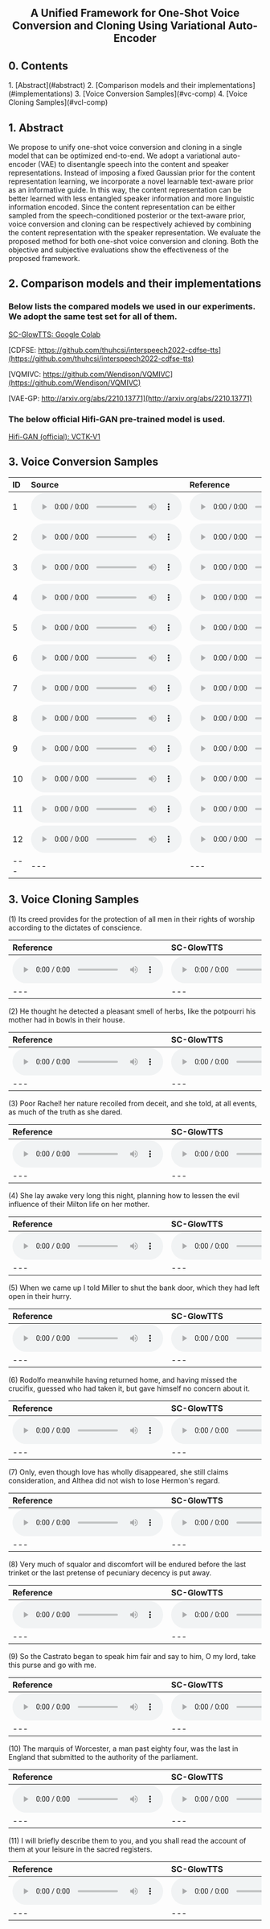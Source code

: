 <h2><center> A Unified Framework for One-Shot Voice Conversion and Cloning Using Variational Auto-Encoder </center></h2>

<h2>0. Contents</h2>
1. [Abstract](#abstract)
2. [Comparison models and their implementations](#implementations)
3. [Voice Conversion Samples](#vc-comp)
4. [Voice Cloning Samples](#vcl-comp)

<h2>1. Abstract<a name="abstract"></a></h2>

We propose to unify one-shot voice conversion and cloning in a single model that can be optimized end-to-end. We adopt a variational auto-encoder (VAE) to disentangle speech into the content and speaker representations. Instead of imposing a fixed Gaussian prior for the content representation learning, we incorporate a novel learnable text-aware prior as an informative guide. In this way, the content representation can be better learned with less entangled speaker information and more linguistic information encoded. Since the content representation can be either sampled from the speech-conditioned posterior or the text-aware prior, voice conversion and cloning can be respectively achieved by combining the content representation with the speaker representation. We evaluate the proposed method for both one-shot voice conversion and cloning. Both the objective and subjective evaluations show the effectiveness of the proposed framework. 


<h2>2. Comparison models and their implementations<a name="implementations"></a></h2>

<h3>Below lists the compared models we used in our experiments. We adopt the same test set for all of them.</h3>

[SC-GlowTTS: Google Colab](https://colab.research.google.com/drive/1yyQDc-xWCqa2g-d1joW_goqbYZKaImsJ?usp=sharing)

[CDFSE: https://github.com/thuhcsi/interspeech2022-cdfse-tts](https://github.com/thuhcsi/interspeech2022-cdfse-tts)

[VQMIVC: https://github.com/Wendison/VQMIVC](https://github.com/Wendison/VQMIVC)

[VAE-GP: http://arxiv.org/abs/2210.13771](http://arxiv.org/abs/2210.13771)

<h3>The below official Hifi-GAN pre-trained model is used.</h3>

[Hifi-GAN (official): VCTK-V1](https://drive.google.com/drive/folders/1vJlfkwR7Uyheq2U5HrPnfTm-tzwuNuey)

<h2>3. Voice Conversion Samples<a name="vc-comp"></a></h2>

| ID | **Source** | **Reference** | **VQMIVC**  |**SC-GlowTTS**| **VAE-GP** | **VAE-TP(ours)**|
| :--- | :--- | :--- | :--- | :--- | :--- | :--- |
| 1 |<audio src="wavs/voice_conversion/0.hifi-gan-src/vc-p225_017-to-p238.wav" controls preload></audio> | <audio src="wavs/targets/vc-p225_017-to-p238.wav" controls preload></audio> | <audio src="wavs/voice_conversion/1.vqmivc/vc-p225_017-to-p238.wav" controls preload></audio> | <audio src="wavs/voice_conversion/2.sc-glowtts/vc-p225_017-to-p238.wav" controls preload></audio> | <audio src="wavs/voice_conversion/3.vvc/vc-p225_017-to-p238.wav" controls preload></audio> | <audio src="wavs/voice_conversion/4.vvcc/vc-p225_017-to-p238.wav" controls preload></audio> |
| 2 |<audio src="wavs/voice_conversion/0.hifi-gan-src/vc-p225_258-to-p302.wav" controls preload></audio> | <audio src="wavs/targets/vc-p225_258-to-p302.wav" controls preload></audio> | <audio src="wavs/voice_conversion/1.vqmivc/vc-p225_258-to-p302.wav" controls preload></audio> | <audio src="wavs/voice_conversion/2.sc-glowtts/vc-p225_258-to-p302.wav" controls preload></audio> | <audio src="wavs/voice_conversion/3.vvc/vc-p225_258-to-p302.wav" controls preload></audio> | <audio src="wavs/voice_conversion/4.vvcc/vc-p225_258-to-p302.wav" controls preload></audio> |
| 3 |<audio src="wavs/voice_conversion/0.hifi-gan-src/vc-p234_109-to-p245.wav" controls preload></audio> | <audio src="wavs/targets/vc-p234_109-to-p245.wav" controls preload></audio> | <audio src="wavs/voice_conversion/1.vqmivc/vc-p234_109-to-p245.wav" controls preload></audio> | <audio src="wavs/voice_conversion/2.sc-glowtts/vc-p234_109-to-p245.wav" controls preload></audio> | <audio src="wavs/voice_conversion/3.vvc/vc-p234_109-to-p245.wav" controls preload></audio> | <audio src="wavs/voice_conversion/4.vvcc/vc-p234_109-to-p245.wav" controls preload></audio> |
| 4 |<audio src="wavs/voice_conversion/0.hifi-gan-src/vc-p234_115-to-p294.wav" controls preload></audio> | <audio src="wavs/targets/vc-p234_115-to-p294.wav" controls preload></audio> | <audio src="wavs/voice_conversion/1.vqmivc/vc-p234_115-to-p294.wav" controls preload></audio> | <audio src="wavs/voice_conversion/2.sc-glowtts/vc-p234_115-to-p294.wav" controls preload></audio> | <audio src="wavs/voice_conversion/3.vvc/vc-p234_115-to-p294.wav" controls preload></audio> | <audio src="wavs/voice_conversion/4.vvcc/vc-p234_115-to-p294.wav" controls preload></audio> |
| 5 |<audio src="wavs/voice_conversion/0.hifi-gan-src/vc-p238_021-to-p347.wav" controls preload></audio> | <audio src="wavs/targets/vc-p238_021-to-p347.wav" controls preload></audio> | <audio src="wavs/voice_conversion/1.vqmivc/vc-p238_021-to-p347.wav" controls preload></audio> | <audio src="wavs/voice_conversion/2.sc-glowtts/vc-p238_021-to-p347.wav" controls preload></audio> | <audio src="wavs/voice_conversion/3.vvc/vc-p238_021-to-p347.wav" controls preload></audio> | <audio src="wavs/voice_conversion/4.vvcc/vc-p238_021-to-p347.wav" controls preload></audio> |
| 6 |<audio src="wavs/voice_conversion/0.hifi-gan-src/vc-p238_114-to-p225.wav" controls preload></audio> | <audio src="wavs/targets/vc-p238_114-to-p225.wav" controls preload></audio> | <audio src="wavs/voice_conversion/1.vqmivc/vc-p238_114-to-p225.wav" controls preload></audio> | <audio src="wavs/voice_conversion/2.sc-glowtts/vc-p238_114-to-p225.wav" controls preload></audio> | <audio src="wavs/voice_conversion/3.vvc/vc-p238_114-to-p225.wav" controls preload></audio> | <audio src="wavs/voice_conversion/4.vvcc/vc-p238_114-to-p225.wav" controls preload></audio> |
| 7 |<audio src="wavs/voice_conversion/0.hifi-gan-src/vc-p302_029-to-p234.wav" controls preload></audio> | <audio src="wavs/targets/vc-p302_029-to-p234.wav" controls preload></audio> | <audio src="wavs/voice_conversion/1.vqmivc/vc-p302_029-to-p234.wav" controls preload></audio> | <audio src="wavs/voice_conversion/2.sc-glowtts/vc-p302_029-to-p234.wav" controls preload></audio> | <audio src="wavs/voice_conversion/3.vvc/vc-p302_029-to-p234.wav" controls preload></audio> | <audio src="wavs/voice_conversion/4.vvcc/vc-p302_029-to-p234.wav" controls preload></audio> |
| 8 |<audio src="wavs/voice_conversion/0.hifi-gan-src/vc-p302_034-to-p326.wav" controls preload></audio> | <audio src="wavs/targets/vc-p302_034-to-p326.wav" controls preload></audio> | <audio src="wavs/voice_conversion/1.vqmivc/vc-p302_034-to-p326.wav" controls preload></audio> | <audio src="wavs/voice_conversion/2.sc-glowtts/vc-p302_034-to-p326.wav" controls preload></audio> | <audio src="wavs/voice_conversion/3.vvc/vc-p302_034-to-p326.wav" controls preload></audio> | <audio src="wavs/voice_conversion/4.vvcc/vc-p302_034-to-p326.wav" controls preload></audio> |
| 9 |<audio src="wavs/voice_conversion/0.hifi-gan-src/vc-p326_350-to-p261.wav" controls preload></audio> | <audio src="wavs/targets/vc-p326_350-to-p261.wav" controls preload></audio> | <audio src="wavs/voice_conversion/1.vqmivc/vc-p326_350-to-p261.wav" controls preload></audio> | <audio src="wavs/voice_conversion/2.sc-glowtts/vc-p326_350-to-p261.wav" controls preload></audio> | <audio src="wavs/voice_conversion/3.vvc/vc-p326_350-to-p261.wav" controls preload></audio> | <audio src="wavs/voice_conversion/4.vvcc/vc-p326_350-to-p261.wav" controls preload></audio> |
| 10 |<audio src="wavs/voice_conversion/0.hifi-gan-src/vc-p326_350-to-p347.wav" controls preload></audio> | <audio src="wavs/targets/vc-p326_350-to-p347.wav" controls preload></audio> | <audio src="wavs/voice_conversion/1.vqmivc/vc-p326_350-to-p347.wav" controls preload></audio> | <audio src="wavs/voice_conversion/2.sc-glowtts/vc-p326_350-to-p347.wav" controls preload></audio> | <audio src="wavs/voice_conversion/3.vvc/vc-p326_350-to-p347.wav" controls preload></audio> | <audio src="wavs/voice_conversion/4.vvcc/vc-p326_350-to-p347.wav" controls preload></audio> |
| 11 |<audio src="wavs/voice_conversion/0.hifi-gan-src/vc-p347_336-to-p238.wav" controls preload></audio> | <audio src="wavs/targets/vc-p347_336-to-p238.wav" controls preload></audio> | <audio src="wavs/voice_conversion/1.vqmivc/vc-p347_336-to-p238.wav" controls preload></audio> | <audio src="wavs/voice_conversion/2.sc-glowtts/vc-p347_336-to-p238.wav" controls preload></audio> | <audio src="wavs/voice_conversion/3.vvc/vc-p347_336-to-p238.wav" controls preload></audio> | <audio src="wavs/voice_conversion/4.vvcc/vc-p347_336-to-p238.wav" controls preload></audio> |
| 12 |<audio src="wavs/voice_conversion/0.hifi-gan-src/vc-p347_405-to-p238.wav" controls preload></audio> | <audio src="wavs/targets/vc-p347_405-to-p238.wav" controls preload></audio> | <audio src="wavs/voice_conversion/1.vqmivc/vc-p347_405-to-p238.wav" controls preload></audio> | <audio src="wavs/voice_conversion/2.sc-glowtts/vc-p347_405-to-p238.wav" controls preload></audio> | <audio src="wavs/voice_conversion/3.vvc/vc-p347_405-to-p238.wav" controls preload></audio> | <audio src="wavs/voice_conversion/4.vvcc/vc-p347_405-to-p238.wav" controls preload></audio> |
| --- | --- | --- | --- | --- | --- | --- |

<h2>3. Voice Cloning Samples<a name="vcl-comp"></a></h2>

(1) Its creed provides for the protection of all men in their rights of worship according to the dictates of conscience.

| **Reference** |**SC-GlowTTS**| **CDFSE** | **VAE-TP(ours)**|
| :--- | :--- | :--- | :--- |
| <audio src="wavs/voice_cloning/6.hifi-gan-tgt/tts-10-to-p225.wav" controls preload></audio> | <audio src="wavs/voice_cloning/2.sc-glowtts/tts-9-to-p225.wav" controls preload></audio> | <audio src="wavs/voice_cloning/5.cdfse/tts-9-to-p225.wav" controls preload></audio> | <audio src="wavs/voice_cloning/4.vvcc/tts-9-to-p225.wav" controls preload></audio> |
| --- | --- | --- | --- |

(2) He thought he detected a pleasant smell of herbs, like the potpourri his mother had in bowls in their house.

| **Reference** |**SC-GlowTTS**| **CDFSE** | **VAE-TP(ours)**|
| :--- | :--- | :--- | :--- |
| <audio src="wavs/voice_cloning/6.hifi-gan-tgt/tts-6-to-p234.wav" controls preload></audio> | <audio src="wavs/voice_cloning/2.sc-glowtts/tts-1-to-p234.wav" controls preload></audio> | <audio src="wavs/voice_cloning/5.cdfse/tts-1-to-p234.wav" controls preload></audio> | <audio src="wavs/voice_cloning/4.vvcc/tts-1-to-p234.wav" controls preload></audio> |
| --- | --- | --- | --- |

(3) Poor Rachel! her nature recoiled from deceit, and she told, at all events, as much of the truth as she dared.

| **Reference** |**SC-GlowTTS**| **CDFSE** | **VAE-TP(ours)**|
| :--- | :--- | :--- | :--- |
| <audio src="wavs/voice_cloning/6.hifi-gan-tgt/tts-31-to-p238.wav" controls preload></audio> | <audio src="wavs/voice_cloning/2.sc-glowtts/tts-30-to-p238.wav" controls preload></audio> | <audio src="wavs/voice_cloning/5.cdfse/tts-30-to-p238.wav" controls preload></audio> | <audio src="wavs/voice_cloning/4.vvcc/tts-30-to-p238.wav" controls preload></audio> |
| --- | --- | --- | --- |

(4) She lay awake very long this night, planning how to lessen the evil influence of their Milton life on her mother.

| **Reference** |**SC-GlowTTS**| **CDFSE** | **VAE-TP(ours)**|
| :--- | :--- | :--- | :--- |
| <audio src="wavs/voice_cloning/6.hifi-gan-tgt/tts-36-to-p245.wav" controls preload></audio> | <audio src="wavs/voice_cloning/2.sc-glowtts/tts-28-to-p245.wav" controls preload></audio> | <audio src="wavs/voice_cloning/5.cdfse/tts-28-to-p245.wav" controls preload></audio> | <audio src="wavs/voice_cloning/4.vvcc/tts-28-to-p245.wav" controls preload></audio> |
| --- | --- | --- | --- |

(5) When we came up I told Miller to shut the bank door, which they had left open in their hurry.

| **Reference** |**SC-GlowTTS**| **CDFSE** | **VAE-TP(ours)**|
| :--- | :--- | :--- | :--- |
| <audio src="wavs/voice_cloning/6.hifi-gan-tgt/tts-37-to-p248.wav" controls preload></audio> | <audio src="wavs/voice_cloning/2.sc-glowtts/tts-2-to-p248.wav" controls preload></audio> | <audio src="wavs/voice_cloning/5.cdfse/tts-2-to-p248.wav" controls preload></audio> | <audio src="wavs/voice_cloning/4.vvcc/tts-2-to-p248.wav" controls preload></audio> |
| --- | --- | --- | --- |

(6) Rodolfo meanwhile having returned home, and having missed the crucifix, guessed who had taken it, but gave himself no concern about it.

| **Reference** |**SC-GlowTTS**| **CDFSE** | **VAE-TP(ours)**|
| :--- | :--- | :--- | :--- |
| <audio src="wavs/voice_cloning/6.hifi-gan-tgt/tts-13-to-p261.wav" controls preload></audio> | <audio src="wavs/voice_cloning/2.sc-glowtts/tts-6-to-p261.wav" controls preload></audio> | <audio src="wavs/voice_cloning/5.cdfse/tts-6-to-p261.wav" controls preload></audio> | <audio src="wavs/voice_cloning/4.vvcc/tts-6-to-p261.wav" controls preload></audio> |
| --- | --- | --- | --- |

(7) Only, even though love has wholly disappeared, she still claims consideration, and Althea did not wish to lose Hermon's regard.

| **Reference** |**SC-GlowTTS**| **CDFSE** | **VAE-TP(ours)**|
| :--- | :--- | :--- | :--- |
| <audio src="wavs/voice_cloning/6.hifi-gan-tgt/tts-44-to-p294.wav" controls preload></audio> | <audio src="wavs/voice_cloning/2.sc-glowtts/tts-47-to-p294.wav" controls preload></audio> | <audio src="wavs/voice_cloning/5.cdfse/tts-47-to-p294.wav" controls preload></audio> | <audio src="wavs/voice_cloning/4.vvcc/tts-47-to-p294.wav" controls preload></audio> |
| --- | --- | --- | --- |

(8) Very much of squalor and discomfort will be endured before the last trinket or the last pretense of pecuniary decency is put away.

| **Reference** |**SC-GlowTTS**| **CDFSE** | **VAE-TP(ours)**|
| :--- | :--- | :--- | :--- |
| <audio src="wavs/voice_cloning/6.hifi-gan-tgt/tts-8-to-p302.wav" controls preload></audio> | <audio src="wavs/voice_cloning/2.sc-glowtts/tts-4-to-p302.wav" controls preload></audio> | <audio src="wavs/voice_cloning/5.cdfse/tts-4-to-p302.wav" controls preload></audio> | <audio src="wavs/voice_cloning/4.vvcc/tts-4-to-p302.wav" controls preload></audio> |
| --- | --- | --- | --- |

(9) So the Castrato began to speak him fair and say to him, O my lord, take this purse and go with me.

| **Reference** |**SC-GlowTTS**| **CDFSE** | **VAE-TP(ours)**|
| :--- | :--- | :--- | :--- |
| <audio src="wavs/voice_cloning/6.hifi-gan-tgt/tts-21-to-p326.wav" controls preload></audio> | <audio src="wavs/voice_cloning/2.sc-glowtts/tts-14-to-p326.wav" controls preload></audio> | <audio src="wavs/voice_cloning/5.cdfse/tts-14-to-p326.wav" controls preload></audio> | <audio src="wavs/voice_cloning/4.vvcc/tts-14-to-p326.wav" controls preload></audio> |
| --- | --- | --- | --- |

(10) The marquis of Worcester, a man past eighty four, was the last in England that submitted to the authority of the parliament.

| **Reference** |**SC-GlowTTS**| **CDFSE** | **VAE-TP(ours)**|
| :--- | :--- | :--- | :--- |
| <audio src="wavs/voice_cloning/6.hifi-gan-tgt/tts-45-to-p335.wav" controls preload></audio> | <audio src="wavs/voice_cloning/2.sc-glowtts/tts-20-to-p335.wav" controls preload></audio> | <audio src="wavs/voice_cloning/5.cdfse/tts-20-to-p335.wav" controls preload></audio> | <audio src="wavs/voice_cloning/4.vvcc/tts-20-to-p335.wav" controls preload></audio> |
| --- | --- | --- | --- |

(11) I will briefly describe them to you, and you shall read the account of them at your leisure in the sacred registers.

| **Reference** |**SC-GlowTTS**| **CDFSE** | **VAE-TP(ours)**|
| :--- | :--- | :--- | :--- |
| <audio src="wavs/voice_cloning/6.hifi-gan-tgt/tts-4-to-p347.wav" controls preload></audio> | <audio src="wavs/voice_cloning/2.sc-glowtts/tts-22-to-p347.wav" controls preload></audio> | <audio src="wavs/voice_cloning/5.cdfse/tts-22-to-p347.wav" controls preload></audio> | <audio src="wavs/voice_cloning/4.vvcc/tts-22-to-p347.wav" controls preload></audio> |
| --- | --- | --- | --- |
